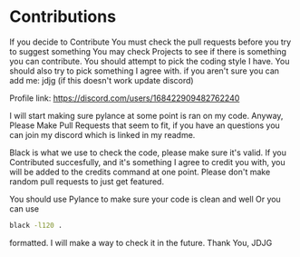# Contributions

If you decide to Contribute
You must check the pull requests before you try to suggest something
You may check Projects to see if there is something you can contribute.
You should attempt to pick the coding style I have.
You should also try to pick something I agree with.
if you aren't sure you can add me: jdjg
(if this doesn't work update discord)

Profile link:
https://discord.com/users/168422909482762240

I will start making sure pylance at some point is ran on my code.
Anyway, Please Make Pull Requests that seem to fit, if you have an questions you can join my discord which is linked in my readme.

Black is what we use to check the code, please make sure it's valid.
If you Contributed succesfully, and it's something I agree to credit you with, you will be added to the credits command at one point.
Please don't make random pull requests to just get featured.

You should use Pylance to make sure your code is clean and well
Or you can use

```bash
black -l120 .
```

formatted.
I will make a way to check it in the future.
Thank You,
JDJG
